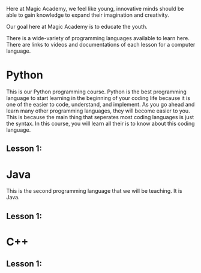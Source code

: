 Here at Magic Academy, we feel like young, innovative minds should be able to gain knowledge to expand their imagination and creativity.

Our goal here at Magic Academy is to educate the youth. 

There is a wide-variety of programming languages available to learn here. There are links to videos and documentations of each lesson for a computer language. 




# Python

This is our Python programming course. Python is the best programming language to start learning in the beginning of your coding life because it is one of the easier to code, understand, and implement. As you go ahead and learn many other programming languages, they will become easier to you. This is because the main thing that seperates most coding languages is just the syntax. In this course, you will learn all their is to know about this coding language. 

## Lesson 1: 



# Java

This is the second programming language that we will be teaching. It is Java. 

## Lesson 1: 




# C++


## Lesson 1: 

